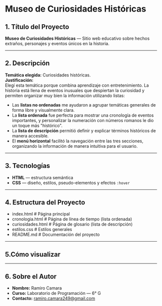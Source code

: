 # Museo de Curiosidades Históricas

## 1. Título del Proyecto  
**Museo de Curiosidades Históricas** — Sitio web educativo sobre hechos extraños, personajes y eventos únicos en la historia.

---

## 2. Descripción  

**Temática elegida:** Curiosidades históricas.  
**Justificación:**  
Elegí esta temática porque combina aprendizaje con entretenimiento. La historia está llena de eventos inusuales que despiertan la curiosidad y permiten organizar muy bien la información utilizando listas:

- Las **listas no ordenadas** me ayudaron a agrupar temáticas generales de forma libre y visualmente clara.
- La **lista ordenada** fue perfecta para mostrar una cronología de eventos importantes, y personalizar la numeración con números romanos le dio un toque más "histórico".
- La **lista de descripción** permitió definir y explicar términos históricos de manera accesible.
- El **menú horizontal** facilitó la navegación entre las tres secciones, organizando la información de manera intuitiva para el usuario.

---

## 3. Tecnologías  

- **HTML** — estructura semántica
- **CSS** — diseño, estilos, pseudo-elementos y efectos `:hover`

---

## 4. Estructura del Proyecto
- index.html # Página principal
- cronologia.html # Página de línea de tiempo (lista ordenada)
- curiosidades.html # Página de glosario (lista de descripción)
- estilos.css # Estilos generales
- README.md # Documentación del proyecto
---

## 5.Cómo visualizar  



---

## 6. Sobre el Autor  

- **Nombre:** Ramiro Camara
- **Curso:** Laboratorio de Programación — 6° G  
- **Contacto:** ramiro.camara249@gmail.com
